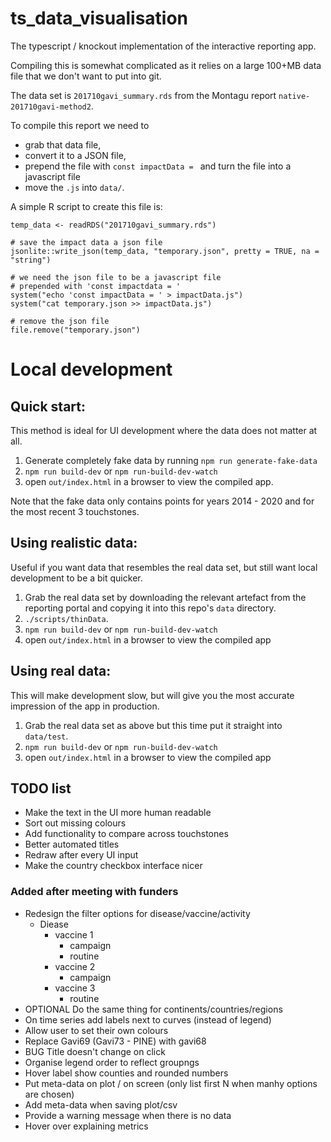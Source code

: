 # ts_data_visualisation
The typescript / knockout implementation of the interactive reporting app.

Compiling this is somewhat complicated as it relies on a large 100+MB data file that we don't want to put into git.

The data set is `201710gavi_summary.rds` from the Montagu report `native-201710gavi-method2`.

To compile this report we need to 
* grab that data file,
* convert it to a JSON file,
* prepend the file with `const impactData = ` and turn the file into a javascript file
* move the `.js` into `data/`.

A simple R script to create this file is:
```
temp_data <- readRDS("201710gavi_summary.rds")

# save the impact data a json file
jsonlite::write_json(temp_data, "temporary.json", pretty = TRUE, na = "string")

# we need the json file to be a javascript file
# prepended with 'const impactdata = '
system("echo 'const impactData = ' > impactData.js")
system("cat temporary.json >> impactData.js")

# remove the json file
file.remove("temporary.json")
```

# Local development

## Quick start:
This method is ideal for UI development where the data does not matter at all.
1. Generate completely fake data by running `npm run generate-fake-data`
2. `npm run build-dev` or `npm run-build-dev-watch`
3. open `out/index.html` in a browser to view the compiled app.

Note that the fake data only contains points for years 2014 - 2020 and for the most 
recent 3 touchstones.

## Using realistic data:
Useful if you want data that resembles the real data set, but still want
local development to be a bit quicker.
1. Grab the real data set by downloading the relevant artefact from the
reporting portal and copying it into this repo's `data` directory.
2. `./scripts/thinData`.
3. `npm run build-dev` or `npm run-build-dev-watch`
4. open `out/index.html` in a browser to view the compiled app

## Using real data:
This will make development slow, but will give you the most accurate impression
of the app in production.
1. Grab the real data set as above but this time put it straight into `data/test`.
3. `npm run build-dev` or `npm run-build-dev-watch`
4. open `out/index.html` in a browser to view the compiled app

## TODO list
* Make the text in the UI more human readable
* Sort out missing colours
* Add functionality to compare across touchstones
* Better automated titles
* Redraw after every UI input
* Make the country checkbox interface nicer
### Added after meeting with funders
* Redesign the filter options for disease/vaccine/activity
    * Diease
        * vaccine 1
            * campaign
            * routine
        * vaccine 2
            * campaign
        * vaccine 3
            * routine
* OPTIONAL Do the same thing for continents/countries/regions
* On time series add labels next to curves (instead of legend)
* Allow user to set their own colours
* Replace Gavi69 (Gavi73 - PINE) with gavi68
* BUG Title doesn't change on click
* Organise legend order to reflect groupngs
* Hover label show counties and rounded numbers
* Put meta-data on plot / on screen (only list first N when manhy options are chosen)
* Add meta-data when saving plot/csv
* Provide a warning message when there is no data
* Hover over explaining metrics
